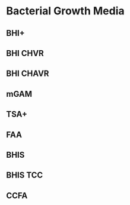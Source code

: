 # Bacterial Growth Media

## BHI+

## BHI CHVR

## BHI CHAVR

## mGAM

## TSA+

## FAA

## BHIS

## BHIS TCC

## CCFA
